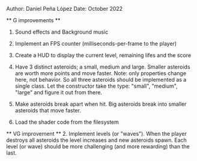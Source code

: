 Author: Daniel Peña López
Date: October 2022

** G improvements **
1. Sound effects and Background music
   
2. Implement an FPS counter (milliseconds-per-frame to the player)
   
5. Create a HUD to display the current level, remaining lifes and the score 
   
6. Have 3 distinct asteroids; a small, medium and large. Smaller asteroids are worth more points 
   and move faster. Note: only properties change here, not behavior. So all three asteroids should 
   be implemented as a single class. Let the constructor take the type: "small", "medium", "large" 
   and figure it out from there.

7. Make asteroids break apart when hit. Big asteroids break into smaller asteroids that move faster.
10. Load the shader code from the filesystem

** VG improvement **
2. Implement levels (or "waves"). When the player destroys all asteroids the level increases 
   and new asteroids spawn. Each level (or wave) should be more challenging (and more rewarding)
   than the last.
